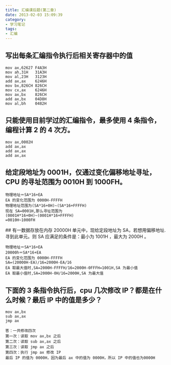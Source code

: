 ```yaml
---
title: 汇编课后题(第二章)
date: 2013-02-03 15:09:39
category:
- 学习笔记
tags: 
- 汇编
---
```


##  写出每条汇编指令执行后相关寄存器中的值

    mov ax,62627 F4A3H
    mov ah,31H	 31A3H
    mov al,23H	 3123H
    add ax,ax	 6246H
    mov bx,826CH 826CH
    mov cx,ax	 6246H
    mov ax,bx	 826CH
    add ax,bx	 04D8H
    mov al,bh	 0482H

## 只能使用目前学过的汇编指令，最多使用 4 条指令，编程计算 2 的 4 次方。

    mov ax,0002H
    add ax,ax	 
    add ax,ax	 
    add ax,ax	 


## 给定段地址为 0001H，仅通过变化偏移地址寻址，CPU 的寻址范围为 0010H 到 1000FH。

    物理地址＝SA*16+EA
    EA 的变化范围为 0000H-FFFFH
    物理地址范围为(SA*16+0H)~(SA*16+FFFFH)
    现在 SA=0001H,那么寻址范围为
    (0001H*16+0H)~(0001H*16+FFFFH)
    =0010H~1000FH

## 有一数据存放在内存 20000H 单元中，现给定段地址为 SA，若想用偏移地址.寻到此单元。则 SA 应满足的条件是：最小为 1001H ，最大为 2000H 。

    物理地址＝SA*16+EA
    20000h＝SA*16+EA
    EA 的变化范围为 0000H-FFFFH
    SA=(20000H-EA)/16=2000H-EA/16 
    EA 取最大值时,SA=2000H-FFFFH/16=2000H-0FFFH=1001H,SA 为最小值
    EA 取最小值时,SA=2000H-0H/16=2000H,SA 为最大值

## 下面的 3 条指令执行后，cpu 几次修改 IP？都是在什么时候？最后 IP 中的值是多少？

    mov ax,bx
    sub ax,ax
    jmp ax

    答：一共修改四次
    第一次：读取 mov ax,bx 之后
    第二次：读取 sub ax,ax 之后
    第三次：读取 jmp ax 之后
    第四次：执行 jmp ax 修改 IP
    最后 IP 的值为 0000H，因为最后 ax 中的值为 0000H，所以 IP 中的值也为0000H